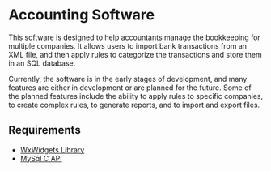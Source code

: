 # Accounting Software
This software is designed to help accountants manage the bookkeeping for multiple companies. It allows users to import bank transactions from an XML file, and then apply rules to categorize the transactions and store them in an SQL database.

Currently, the software is in the early stages of development, and many features are either in development or are planned for the future. Some of the planned features include the ability to apply rules to specific companies, to create complex rules, to generate reports, and to import and export files.

## Requirements
+ [WxWidgets Library](https://www.wxwidgets.org/)
+ [MySql C API](https://dev.mysql.com/)
